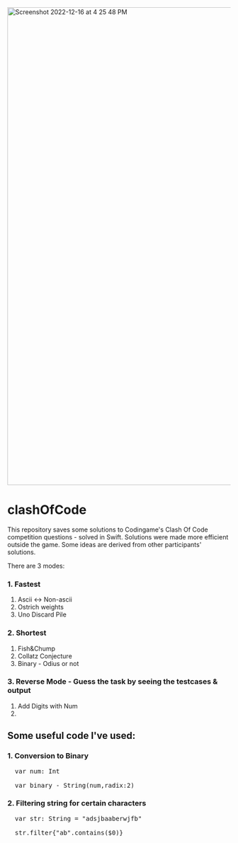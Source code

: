 
<img width="1080" alt="Screenshot 2022-12-16 at 4 25 48 PM" src="https://user-images.githubusercontent.com/79270565/208131667-81646589-50b2-4aa5-934a-4285832a4d0c.png">


# clashOfCode

This repository saves some solutions to Codingame's Clash Of Code competition questions - solved in Swift. 
Solutions were made more efficient outside the game. Some ideas are derived from other participants' solutions.

There are 3 modes: 

### 1. Fastest

1. Ascii <-> Non-ascii
2. Ostrich weights
3. Uno Discard Pile

### 2. Shortest
1. Fish&Chump
2. Collatz Conjecture
3. Binary - Odius or not

### 3. Reverse Mode - Guess the task by seeing the testcases & output
1. Add Digits with Num
2. 


## Some useful code I've used:
### 1. Conversion to Binary
<pre>
  var num: Int </br>
  var binary - String(num,radix:2) 
</pre>

### 2. Filtering string for certain characters
<pre>
  var str: String = "adsjbaaberwjfb" <br>
  str.filter{"ab".contains($0)}
</pre>
